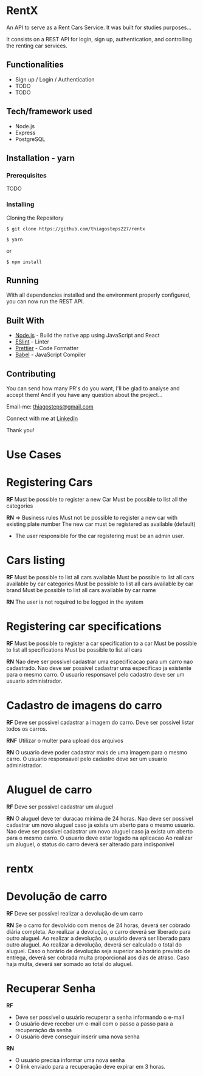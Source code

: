 # RentX
An API to serve as a Rent Cars Service. It was built for studies purposes... 


It consists on a REST API for login, sign up, authentication, and controlling the renting car services. 
 

## Functionalities
* Sign up / Login / Authentication
* TODO
* TODO

## Tech/framework used
* Node.js
* Express
* PostgreSQL

## Installation - yarn
### Prerequisites

TODO

### Installing
Cloning the Repository

```
$ git clone https://github.com/thiagosteps227/rentx
```

```
$ yarn
```
or
```
$ npm install
```

## Running
With all dependencies installed and the environment properly configured, you can now run the REST API.


## Built With

- [Node.js](https://facebook.github.io/nodejs/) - Build the native app using JavaScript and React
- [ESlint](https://eslint.org/) - Linter
- [Prettier](https://prettier.io/) - Code Formatter
- [Babel](https://babeljs.io/) - JavaScript Compiler

## Contributing

You can send how many PR's do you want, I'll be glad to analyse and accept them! And if you have any question about the project...

Email-me: thiagosteps@gmail.com

Connect with me at [LinkedIn](https://www.linkedin.com/in/thiago-dos-passos-075b171a3/)

Thank you!

# Use Cases

# Registering Cars

**RF** 
Must be possible to register a new Car
Must be possible to list all the categories


**RN** => Business rules
Must not be possible to register a new car with existing plate number
The new car must be registered as available (default)
* The user responsible for the car registering must be an admin user.

# Cars listing

**RF**
Must be possible to list all cars available
Must be possible to list all cars available by car categories
Must be possible to list all cars available by car brand
Must be possible to list all cars available by car name

**RN**
The user is not required to be logged in the system


# Registering car specifications

**RF**
Must be possible to register a car specification to a car
Must be possible to list all specifications
Must be possible to list all cars

**RN**
Nao deve ser possivel cadastrar uma especificacao para um carro nao cadastrado.
Nao deve ser possivel cadastrar uma especificao ja existente para o mesmo carro.
O usuario responsavel pelo cadastro deve ser um usuario administrador.

# Cadastro de imagens do carro

**RF**
Deve ser possivel cadastrar a imagem do carro.
Deve ser possivel listar todos os carros.

**RNF**
Utilizar o multer para upload dos arquivos

**RN**
O usuario deve poder cadastrar mais de uma imagem para o mesmo carro.
O usuario responsavel pelo cadastro deve ser um usuario administrador.

# Aluguel de carro

**RF**
Deve ser possivel cadastrar um aluguel

**RN**
O aluguel deve ter duracao minima de 24 horas.
Nao deve ser possivel cadastrar um novo aluguel caso ja exista um aberto para o mesmo usuario.
Nao deve ser possivel cadastrar um novo aluguel caso ja exista um aberto para o mesmo carro.
O usuario deve estar logado na aplicacao
Ao realizar um aluguel, o status do carro deverá ser alterado para indisponível
# rentx

# Devolução de carro

**RF**
Deve ser possível realizar a devolução de um carro

**RN**
Se o carro for devolvido com menos de 24 horas, deverá ser cobrado diária completa.
Ao realizar a devolução, o carro deverá ser liberado para outro aluguel.
Ao realizar a devolução, o usuário deverá ser liberado para outro aluguel.
Ao realizar a devolução, deverá ser calculado o total do aluguel.
Caso o horário de devolução seja superior ao horário previsto de entrega,
deverá ser cobrada multa proporcional aos dias de atraso.
Caso haja multa, deverá ser somado ao total do aluguel.

# Recuperar Senha

**RF**
- Deve ser possível o usuário recuperar a senha informando o e-mail
- O usuário deve receber um e-mail com o passo a passo para a recuperação da senha
- O usuário deve conseguir inserir uma nova senha

**RN**
- O usuário precisa informar uma nova senha
- O link enviado para a recuperação deve expirar em 3 horas.
